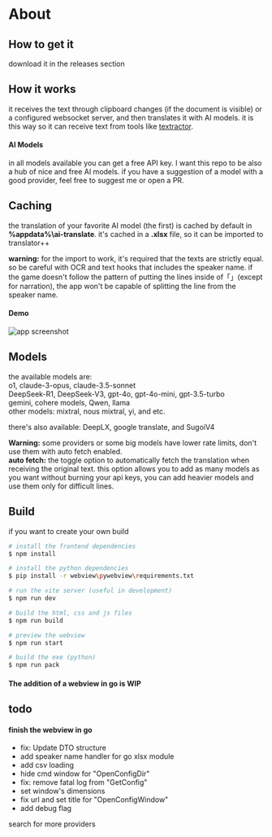 # About

## How to get it
download it in the releases section

## How it works
it receives the text through clipboard changes (if the document is visible) or a configured websocket server, and then translates it with AI models. it is this way so it can receive text from tools like [textractor](https://github.com/Artikash/Textractor).

#### AI Models
in all models available you can get a free API key. I want this repo to be also a hub of nice and free AI models. if you have a suggestion of a model with a good provider, feel free to suggest me or open a PR.

## Caching
the translation of your favorite AI model (the first) is cached by default in **%appdata%\ai-translate**. it's cached in a **.xlsx** file, so it can be imported to translator++

**warning:** for the import to work, it's required that the texts are strictly equal. so be careful with OCR and text hooks that includes the speaker name. if the game doesn't follow the pattern of putting the lines inside of「」(except for narration), the app won't be capable of splitting the line from the speaker name.

#### Demo
![app screenshot](https://raw.githubusercontent.com/rafael-vasconcellos/ai-translate/refs/heads/page/screenshot-01.png)

## Models
the available models are:  
o1, claude-3-opus, claude-3.5-sonnet  
DeepSeek-R1, DeepSeek-V3, gpt-4o, gpt-4o-mini, gpt-3.5-turbo  
gemini, cohere models, Qwen, llama  
other models: mixtral, nous mixtral, yi, and etc.  

there's also available: DeepLX, google translate, and SugoiV4

**Warning:** some providers or some big models have lower rate limits, don't use them with auto fetch enabled.  
**auto fetch:** the toggle option to automatically fetch the translation when receiving the original text. this option allows you to add as many models as you want without burning your api keys, you can add heavier models and use them only for difficult lines.  


## Build
if you want to create your own build

```bash
# install the frontend dependencies
$ npm install

# install the python dependencies
$ pip install -r webview\pywebview\requirements.txt

# run the vite server (useful in development)
$ npm run dev

# build the html, css and js files
$ npm run build

# preview the webview
$ npm run start

# build the exe (python)
$ npm run pack
```

#### The addition of a webview in go is WIP

## todo

#### finish the webview in go  
- fix: Update DTO structure
- add speaker name handler for go xlsx module  
- add csv loading  
- hide cmd window for "OpenConfigDir"  
- fix: remove fatal log from "GetConfig"  
- set window's dimensions  
- fix url and set title for "OpenConfigWindow"  
- add debug flag  

search for more providers
